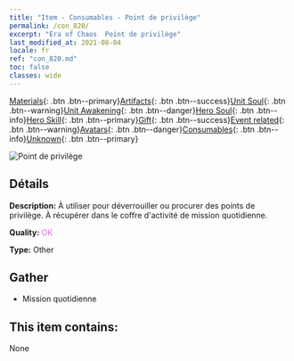 ```yaml
---
title: "Item - Consumables - Point de privilège"
permalink: /con_820/
excerpt: "Era of Chaos  Point de privilège"
last_modified_at: 2021-08-04
locale: fr
ref: "con_820.md"
toc: false
classes: wide
---
```

 [Materials](/ItemsFR/){: .btn .btn--primary}[Artifacts](/ItemsFR/Artifacts/){: .btn .btn--success}[Unit Soul](/ItemsFR/UnitSoul/){: .btn .btn--warning}[Unit Awakening](/ItemsFR/UnitAwakening/){: .btn .btn--danger}[Hero Soul](/ItemsFR/HeroSoul/){: .btn .btn--info}[Hero Skill](/ItemsFR/HeroSkill/){: .btn .btn--primary}[Gift](/ItemsFR/Gift/){: .btn .btn--success}[Event related](/ItemsFR/Events/){: .btn .btn--warning}[Avatars](/ItemsFR/Avatars/){: .btn .btn--danger}[Consumables](/ItemsFR/Consumables/){: .btn .btn--info}[Unknown](/ItemsFR/Unknown/){: .btn .btn--primary}

 ![Point de privilège](/images/t/i_310001.png)

## Détails
 **Description:** À utiliser pour déverrouiller ou procurer des points de privilège. À récupérer dans le coffre d'activité de mission quotidienne.

 **Quality:** <span style="color: #DA70D6">OK</span>

 **Type:** Other

## Gather

*    Mission quotidienne 

## This item contains:

  None

